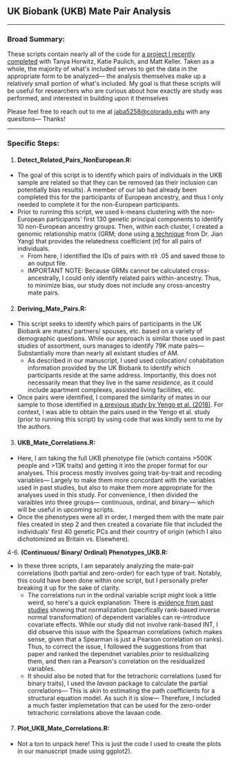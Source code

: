 ## UK Biobank (UKB) Mate Pair Analysis

----

### Broad Summary:

These scripts contain nearly all of the code for [a project I recently completed](https://www.biorxiv.org/content/10.1101/2022.03.19.484997v2.full) with Tanya Horwitz, Katie Paulich, and Matt Keller. Taken as a whole, the majority of what's included serves to get the data in the appropriate form to be analyzed— the analysis themselves make up a relatively small portion of what's included. My goal is that these scripts will be useful for researchers who are curious about how exactly are study was performed, and interested in building upon it themselves


Please feel free to reach out to me at jaba5258@colorado.edu with any quesitons— Thanks!

----

### Specific Steps:

 1. #### Detect_Related_Pairs_NonEuropean.R:  ####
   - The goal of this script is to identify which pairs of individuals in the UKB sample are related so that they can be removed (as their inclusion can potentially bias results). A member of our lab had already been completed this for the participants of European ancestry, and thus I only needed to complete it for the non-European participants.
   - Prior to running this script, we used k-means clustering with the non-European participants' first 130 genetic principal components to identify 10 non-European ancestry groups. Then, within each cluster, I created a genomic relationship matrix (GRM; done using [a technique](https://gcta.freeforums.net/thread/175/gcta-estimating-genetic-relationship-using?page=1&scrollTo=576) from Dr. Jian Yang) that provides the relatedness coefficient ($\hat{\pi}$) for all pairs of individuals. 
     - From here, I identified the IDs of pairs with $\hat{\pi} \ge$ .05 and saved those to an output file. 
     - IMPORTANT NOTE: Because GRMs cannot be calculated cross-ancestrally, I could only identify related pairs within-ancestry. Thus, to minimize bias, our study does not include any cross-ancestry mate pairs. 
     
 2. #### Deriving_Mate_Pairs.R: ####
   - This script seeks to identify which pairs of participants in the UK Biobank are mates/ partners/ spouses, etc. based on a variety of demographic questions. While our approach is similar those used in past studies of assortment, ours manages to identify 79K mate pairs— Substantially more than nearly all existant studies of AM.
     - As described in our manuscript, I used used colocation/ cohabitation information provided by the UK Biobank to identify which participants reside at the same address. Importantly, this does not necessarily mean that they live in the same *residence*, as it could include apartment complexes, assisted living faciliites, etc. 
   -  Once pairs were identified, I compared the similarity of mates in our sample to those identified in [a previous study by Yengo et al. (2018)](https://www.nature.com/articles/s41562-018-0476-3). For context, I was able to obtain the pairs used in the Yengo et al. study (prior to running this script) by using code that was kindly sent to me by the authors.
   
 3. #### UKB_Mate_Correlations.R: ####
   - Here, I am taking the full UKB phenotype file (which contains >500K people and >13K traits) and getting it into the proper format for our analyses. This process mostly involves going trait-by-trait and recoding variables— Largely to make them more concordant with the variables used in past studies, but also to make them more appropriate for the analyses used in this study. For convenience, I then divided the varaibles into three groups— continuous, ordinal, and binary— which will be useful in upcoming scripts. 
   - Once the phenotypes were all in order, I merged them with the mate pair files created in step 2 and then created a covariate file that included the individuals' first 40 genetic PCs and their country of origin (which I also dichotomized as Britain vs. Elsewhere). 
   
 4-6. **(Continuous/ Binary/ Ordinal) Phenotypes_UKB.R:**
   - In these three scripts, I am separately analyzing the mate-pair correlations (both partial and zero-order) for each type of trait. Notably, this could have been done within one script, but I personally prefer breaking it up for the sake of clarity. 
     - The correlations run in the ordinal variable script might look a little weird, so here's a quick explanation: There is [evidence from past studies](https://www.nature.com/articles/s41431-018-0159-6) showing that normalization (specifically rank-based inverse normal transformation) of dependent variables can re-introduce covariate effects. While our study did not involve rank-based INT, I did observe this issue with the Spearman correlations (which makes sense, given that a Spearman is just a Pearson correlation on ranks). Thus, to correct the issue, I followed the suggestions from that paper and ranked the dependnet variables *prior* to residualizing them, and then ran a Pearson's correlation on the residualized variables. 
     - It should also be noted that for the tetrachoric correlations (used for binary traits), I used the *lavaan* package to calculate the partial correlations— This is akin to estimating the path coefficients for a structural equation model. As such it is slow— Therefore, I included a much faster implemetation that can be used for the zero-order tetrachoric correlations above the lavaan code. 

 7. #### Plot_UKB_Mate_Correlations.R: ####
   - Not a ton to unpack here! This is just the code I used to create the plots in our manuscript (made using ggplot2). 
